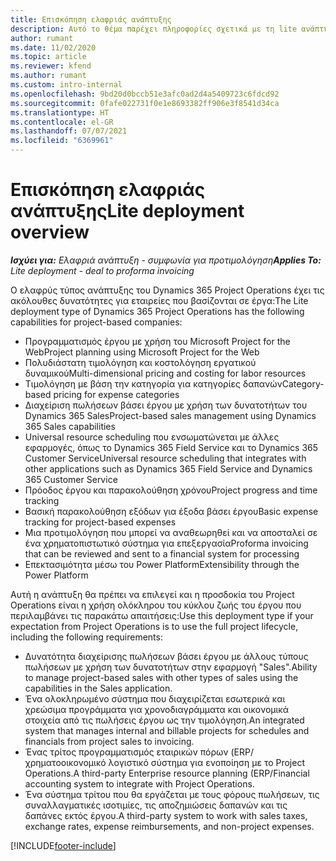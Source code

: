 ```yaml
---
title: Επισκόπηση ελαφριάς ανάπτυξης
description: Αυτό το θέμα παρέχει πληροφορίες σχετικά με τη lite ανάπτυξη του Dynamics 365 Project Operations.
author: rumant
ms.date: 11/02/2020
ms.topic: article
ms.reviewer: kfend
ms.author: rumant
ms.custom: intro-internal
ms.openlocfilehash: 9bd20d0bccb51e3afc0ad2d4a5409723c6fdcd92
ms.sourcegitcommit: 0fafe022731f0e1e8693382ff906e3f8541d34ca
ms.translationtype: HT
ms.contentlocale: el-GR
ms.lasthandoff: 07/07/2021
ms.locfileid: "6369961"
---
```

# <a name="lite-deployment-overview"></a><span data-ttu-id="6dd43-103">Επισκόπηση ελαφριάς ανάπτυξης</span><span class="sxs-lookup"><span data-stu-id="6dd43-103">Lite deployment overview</span></span>

<span data-ttu-id="6dd43-104">_**Ισχύει για:** Ελαφριά ανάπτυξη - συμφωνία για προτιμολόγηση_</span><span class="sxs-lookup"><span data-stu-id="6dd43-104">_**Applies To:** Lite deployment - deal to proforma invoicing_</span></span>

<span data-ttu-id="6dd43-105">Ο ελαφρύς τύπος ανάπτυξης του Dynamics 365 Project Operations έχει τις ακόλουθες δυνατότητες για εταιρείες που βασίζονται σε έργα:</span><span class="sxs-lookup"><span data-stu-id="6dd43-105">The Lite deployment type of Dynamics 365 Project Operations has the following capabilities for project-based companies:</span></span>

- <span data-ttu-id="6dd43-106">Προγραμματισμός έργου με χρήση του Microsoft Project for the Web</span><span class="sxs-lookup"><span data-stu-id="6dd43-106">Project planning using Microsoft Project for the Web</span></span>
- <span data-ttu-id="6dd43-107">Πολυδιάστατη τιμολόγηση και κοστολόγηση εργατικού δυναμικού</span><span class="sxs-lookup"><span data-stu-id="6dd43-107">Multi-dimensional pricing and costing for labor resources</span></span>
- <span data-ttu-id="6dd43-108">Τιμολόγηση με βάση την κατηγορία για κατηγορίες δαπανών</span><span class="sxs-lookup"><span data-stu-id="6dd43-108">Category-based pricing for expense categories</span></span>
- <span data-ttu-id="6dd43-109">Διαχείριση πωλήσεων βάσει έργου με χρήση των δυνατοτήτων του Dynamics 365 Sales</span><span class="sxs-lookup"><span data-stu-id="6dd43-109">Project-based sales management using Dynamics 365 Sales capabilities</span></span>
- <span data-ttu-id="6dd43-110">Universal resource scheduling που ενσωματώνεται με άλλες εφαρμογές, όπως το Dynamics 365 Field Service και το Dynamics 365 Customer Service</span><span class="sxs-lookup"><span data-stu-id="6dd43-110">Universal resource scheduling that integrates with other applications such as Dynamics 365 Field Service and Dynamics 365 Customer Service</span></span>
- <span data-ttu-id="6dd43-111">Πρόοδος έργου και παρακολούθηση χρόνου</span><span class="sxs-lookup"><span data-stu-id="6dd43-111">Project progress and time tracking</span></span>
- <span data-ttu-id="6dd43-112">Βασική παρακολούθηση εξόδων για έξοδα βάσει έργου</span><span class="sxs-lookup"><span data-stu-id="6dd43-112">Basic expense tracking for project-based expenses</span></span>
- <span data-ttu-id="6dd43-113">Μια προτιμολόγηση που μπορεί να αναθεωρηθεί και να αποσταλεί σε ένα χρηματοπιστωτικό σύστημα για επεξεργασία</span><span class="sxs-lookup"><span data-stu-id="6dd43-113">Proforma invoicing that can be reviewed and sent to a financial system for processing</span></span>
- <span data-ttu-id="6dd43-114">Επεκτασιμότητα μέσω του Power Platform</span><span class="sxs-lookup"><span data-stu-id="6dd43-114">Extensibility through the Power Platform</span></span>

<span data-ttu-id="6dd43-115">Αυτή η ανάπτυξη θα πρέπει να επιλεγεί και η προσδοκία του Project Operations είναι η χρήση ολόκληρου του κύκλου ζωής του έργου που περιλαμβάνει τις παρακάτω απαιτήσεις:</span><span class="sxs-lookup"><span data-stu-id="6dd43-115">Use this deployment type if your expectation from Project Operations is to use the full project lifecycle, including the following requirements:</span></span>

- <span data-ttu-id="6dd43-116">Δυνατότητα διαχείρισης πωλήσεων βάσει έργου με άλλους τύπους πωλήσεων με χρήση των δυνατοτήτων στην εφαρμογή "Sales".</span><span class="sxs-lookup"><span data-stu-id="6dd43-116">Ability to manage project-based sales with other types of sales using the capabilities in the Sales application.</span></span>
- <span data-ttu-id="6dd43-117">Ένα ολοκληρωμένο σύστημα που διαχειρίζεται εσωτερικά και χρεώσιμα προγράμματα για χρονοδιαγράμματα και οικονομικά στοιχεία από τις πωλήσεις έργου ως την τιμολόγηση.</span><span class="sxs-lookup"><span data-stu-id="6dd43-117">An integrated system that manages internal and billable projects for schedules and financials from project sales to invoicing.</span></span>
- <span data-ttu-id="6dd43-118">Ένας τρίτος προγραμματισμός εταιρικών πόρων (ERP/χρηματοοικονομικό λογιστικό σύστημα για ενοποίηση με το Project Operations.</span><span class="sxs-lookup"><span data-stu-id="6dd43-118">A third-party Enterprise resource planning (ERP/Financial accounting system to integrate with Project Operations.</span></span>
- <span data-ttu-id="6dd43-119">Ένα σύστημα τρίτου που θα εργάζεται με τους φόρους πωλήσεων, τις συναλλαγματικές ισοτιμίες, τις αποζημιώσεις δαπανών και τις δαπάνες εκτός έργου.</span><span class="sxs-lookup"><span data-stu-id="6dd43-119">A third-party system to work with sales taxes, exchange rates, expense reimbursements, and non-project expenses.</span></span>


[!INCLUDE[footer-include](../includes/footer-banner.md)]